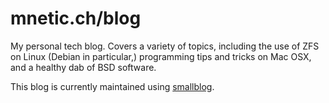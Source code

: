 # mnetic.ch/blog
My personal tech blog. Covers a variety of topics, including the use of ZFS on Linux (Debian in particular,) programming tips and tricks on Mac OSX, and a healthy dab of BSD software.

This blog is currently maintained using [smallblog](https://github.com/abyxcos/smallblog).
